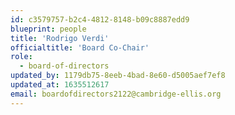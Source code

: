 ```yaml
---
id: c3579757-b2c4-4812-8148-b09c8887edd9
blueprint: people
title: 'Rodrigo Verdi'
officialtitle: 'Board Co-Chair'
role:
  - board-of-directors
updated_by: 1179db75-8eeb-4bad-8e60-d5005aef7ef8
updated_at: 1635512617
email: boardofdirectors2122@cambridge-ellis.org
---
```

